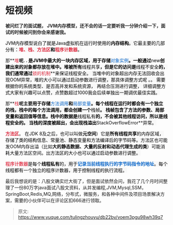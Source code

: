# 短视频

**<font style="color:rgb(38, 38, 38);">被问烂了的面试题， JVM内存模型，还不会的话一定要听我一分钟介绍一下，面试的时候被问到你会来感谢我。</font>**

**<font style="color:rgb(38, 38, 38);"></font>**

<font style="color:rgb(0, 0, 0);background-color:rgb(248, 248, 248);">JVM内存模型说白了就是Java虚拟机在运行时使用的</font>**<font style="color:rgb(0, 0, 0);background-color:rgb(248, 248, 248);">内存结构</font>**<font style="color:rgb(0, 0, 0);background-color:rgb(248, 248, 248);">。它最主要的几部分有：</font>**<font style="color:#DF2A3F;background-color:rgb(248, 248, 248);">堆、栈、方法区</font>****<font style="color:rgb(0, 0, 0);background-color:rgb(248, 248, 248);">和</font>****<font style="color:#DF2A3F;background-color:rgb(248, 248, 248);">程序计数器</font>**<font style="color:rgb(0, 0, 0);background-color:rgb(248, 248, 248);">。</font>

那**<font style="color:#DF2A3F;background-color:rgb(248, 248, 248);">堆</font>**呢.   . <font style="color:rgb(0, 0, 0);background-color:rgb(248, 248, 248);">是JVM中最大的一块内存区域，用于存储</font>**<font style="color:#0C68CA;background-color:rgb(248, 248, 248);">对象实例</font>**<font style="color:rgb(0, 0, 0);background-color:rgb(248, 248, 248);">。一般通过</font>**<font style="color:rgb(0, 0, 0);background-color:rgb(248, 248, 248);">new</font>**<font style="color:rgb(0, 0, 0);background-color:rgb(248, 248, 248);">创建出来的对象都存放在堆中。堆被所有</font>**<font style="color:rgb(0, 0, 0);background-color:rgb(248, 248, 248);">线程共享</font>**<font style="color:rgb(0, 0, 0);background-color:rgb(248, 248, 248);">，但是它的访问是</font>**<font style="color:rgb(0, 0, 0);background-color:rgb(248, 248, 248);">线程不安全</font>**<font style="color:rgb(0, 0, 0);background-color:rgb(248, 248, 248);">的，我们通常通过</font>**<font style="color:#DF2A3F;background-color:rgb(248, 248, 248);">锁的机制</font>**<font style="color:rgb(0, 0, 0);background-color:rgb(248, 248, 248);">来保证线程安全。 当堆中的对象超出内存无法回收会出现OOM异常，堆的大小可以通过启动参数进行调整，那具体调整方式呢 。。 需要根据你的系统类型、是否高并发和系统资源， 再结合压测进行调整， 详细调整方式大家有兴趣可以点赞，点赞数超过1000我会后续单独出一期调优最佳实践。</font>

那**<font style="color:#DF2A3F;background-color:rgb(248, 248, 248);">栈</font>**呢主要<font style="color:rgb(0, 0, 0);background-color:rgb(248, 248, 248);">用于存储</font>**<font style="color:#0C68CA;background-color:rgb(248, 248, 248);">方法调用</font>**<font style="color:rgb(0, 0, 0);background-color:rgb(248, 248, 248);">和</font>**<font style="color:#0C68CA;background-color:rgb(248, 248, 248);">局部变量</font>**<font style="color:rgb(0, 0, 0);background-color:rgb(248, 248, 248);">。每个线程在运行时都会有一个独立的栈，栈中的每个方法调用，都会创建一个</font>**<font style="color:rgb(0, 0, 0);background-color:rgb(248, 248, 248);">栈帧</font>**<font style="color:rgb(0, 0, 0);background-color:rgb(248, 248, 248);">。   栈帧包含了方法的参数、局部变量和返回值等信息。栈中的数据是</font>**<font style="color:rgb(0, 0, 0);background-color:rgb(248, 248, 248);">线程私有</font>**<font style="color:rgb(0, 0, 0);background-color:rgb(248, 248, 248);">的，不会被其他线程访问，所以是线程安全的。  当栈的深度被超出，会出现栈溢出</font>**<font style="color:rgb(6, 6, 7);">StackOverflowError</font>**<font style="color:rgb(0, 0, 0);background-color:rgb(248, 248, 248);">异常。</font>

**<font style="color:#DF2A3F;background-color:rgb(248, 248, 248);">方法区</font>**。 <font style="color:rgb(6, 6, 7);">在JDK 8及之后，也可以叫做</font>**<font style="color:rgb(6, 6, 7);">元空间</font>**<font style="color:rgb(6, 6, 7);">）</font><font style="color:rgb(0, 0, 0);background-color:rgb(248, 248, 248);">它是</font>**<font style="color:rgb(0, 0, 0);background-color:rgb(248, 248, 248);">所有线程共享</font>**<font style="color:rgb(0, 0, 0);background-color:rgb(248, 248, 248);">的内存区域，存储了类的结构信息、常量池、静态变量和方法编译后的字节码等。</font><font style="color:rgb(6, 6, 7);">方法区也可能发OOM内存出溢（比如</font>**<font style="color:rgb(6, 6, 7);">大的静态数据、大量的反射和动态代理生成的类</font>**<font style="color:rgb(6, 6, 7);">）可能消耗大量方法区空间。出</font><font style="color:rgb(0, 0, 0);background-color:rgb(248, 248, 248);">方法区的大小也可以通过启动参数进行调整。</font>

**<font style="color:#E4495B;background-color:rgb(248, 248, 248);">程序计数器</font>**<font style="color:rgb(0, 0, 0);background-color:rgb(248, 248, 248);">是每个</font>**<font style="color:rgb(0, 0, 0);background-color:rgb(248, 248, 248);">线程私有</font>**<font style="color:rgb(0, 0, 0);background-color:rgb(248, 248, 248);">的，用于</font>**<font style="color:#0C68CA;background-color:rgb(248, 248, 248);">记录当前线程执行的字节码指令的地址</font>**<font style="color:rgb(0, 0, 0);background-color:rgb(248, 248, 248);">。每个线程都有一个独立的程序计数器，用于控制线程的执行流程。</font>

<font style="color:rgb(0, 0, 0);background-color:rgb(248, 248, 248);"></font>

最后我想说的是：八股文确实烂大街了，但是面试依然会问，我花了几个月时间整理了一份80万字java面试八股文资料，从并发编程,JVM,Mysql,SSM，SpringBoot,Redis,MQ,网络，分布式，微服务，和各种中间件及项目场景解决方案，需要的小伙伴可以在评论区扣666进行领取。





> 原文: <https://www.yuque.com/tulingzhouyu/db22bv/voem3pgu98wh39q7>